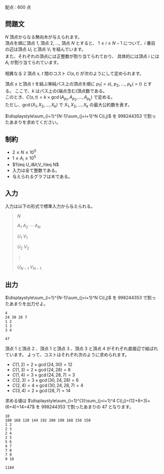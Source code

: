 配点 : $600$ 点

## 問題文

$N$ 頂点からなる無向木が与えられます。<br>
頂点を順に頂点 $1$, 頂点 $2$, $\ldots$, 頂点 $N$ とすると、
$1\leq i\leq N-1$ について、$i$ 番目の辺は頂点 $U_i$ と頂点 $V_i$ を結んでいます。<br>
また、それぞれの頂点には正整数が割り当てられており、
具体的には頂点 $i$ には $A_i$ が割り当てられています。

相異なる $2$ 頂点 $s$, $t$ 間のコスト $C(s,t)$ が次のようにして定められます。

頂点 $s$ と頂点 $t$ を結ぶ単純パス上の頂点を順に $p_1(=s)$, $p_2$, $\ldots$, $p_k(=t)$ とする。
ここで、$k$ はパス上の(端点含む)頂点数である。<br>
このとき、$C(s,t)=k\times \gcd (A_{p_1},A_{p_2},\ldots,A_{p_k})$ で定める。<br>
ただし、$\gcd (X_1,X_2,\ldots, X_k)$ で $X_1,X_2,\ldots, X_k$ の最大公約数を表す。

$\displaystyle\sum_{i=1}^{N-1}\sum_{j=i+1}^N C(i,j)$ を $998244353$ で割ったあまりを求めてください。

## 制約

- $2 \leq N \leq 10^5$
- $1 \leq A_i\leq 10^5$
- $1\leq U_i&lt;V_i\leq N$
- 入力は全て整数である。
- 与えられるグラフは木である。

## 入力

入力は以下の形式で標準入力から与えられる。

> $N$
> 
> $A_1$ $A_2$ $\cdots$ $A_N$
> 
> $U_1$ $V_1$
> 
> $U_2$ $V_2$
> 
> $\vdots$
> 
> $U_{N-1}$ $V_{N-1}$

## 出力

$\displaystyle\sum_{i=1}^{N-1}\sum_{j=i+1}^N C(i,j)$ を $998244353$ で割ったあまりを出力せよ。

```input1
4
24 30 28 7
1 2
1 3
3 4
```

```output1
47
```

頂点 $1$ と頂点 $2$ 、頂点 $1$ と頂点 $3$ 、頂点 $3$ と頂点 $4$ がそれぞれ直接辺で結ばれています。
よって、コストはそれぞれ次のように求められます。

- $C(1,2)=2\times \gcd(24,30)=12$
- $C(1,3)=2\times \gcd(24,28)=8$
- $C(1,4)=3\times \gcd(24,28,7)=3$
- $C(2,3)=3\times \gcd(30,24,28)=6$
- $C(2,4)=4\times \gcd(30,24,28,7)=4$
- $C(3,4)=2\times \gcd(28,7)=14$

求める値は $\displaystyle\sum_{i=1}^{3}\sum_{j=i+1}^4 C(i,j)=(12+8+3)+(6+4)+14=47$ を $998244353$ で割ったあまりの $47$ となります。

```input2
10
180 168 120 144 192 200 198 160 156 150
1 2
2 3
2 4
2 5
5 6
4 7
7 8
7 9
9 10
```

```output2
1184
```